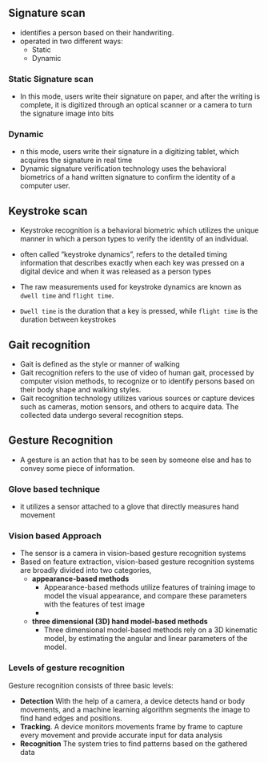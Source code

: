 



## Signature scan

- identifies a person based on their handwriting.
- operated in two different ways:
	- Static
	- Dynamic

### Static  Signature scan
- In this mode, users write their signature on paper, and after the writing is complete, it is digitized through an optical scanner or a camera to turn the signature image into bits
### Dynamic
- n this mode, users write their signature in a digitizing tablet, which acquires the signature in real time
- Dynamic signature verification technology uses the behavioral biometrics of a hand written signature to confirm the identity of a computer user.


## Keystroke scan

- Keystroke recognition is a behavioral biometric which utilizes the unique manner in which a person types to verify the identity of an individual.
- often called “keystroke dynamics”, refers to the detailed timing information that describes exactly when each key was pressed on a digital device and when it was released as a person types

- The raw measurements used for keystroke dynamics are known as `dwell time` and `flight time`.

- `Dwell time` is the duration that a key is pressed, while `flight time` is the duration between keystrokes

## Gait recognition
- Gait is defined as the style or manner of walking
- Gait recognition refers to the use of video of human gait, processed by computer vision methods, to recognize or to identify persons based on their body shape and walking styles.
- Gait recognition technology utilizes various sources or capture devices such as cameras, motion sensors, and others to acquire data. The collected data undergo several recognition steps.
## Gesture Recognition
- A gesture is an action that has to be seen by someone else and has to convey some piece of information.
### Glove based technique
- it utilizes a sensor attached to a glove that directly measures hand movement
### Vision based Approach
- The sensor is a camera in vision-based gesture recognition systems
- Based on feature extraction, vision-based gesture recognition systems are broadly divided into two categories, 
	- **appearance-based methods**  
		- Appearance-based methods utilize features of training image to model the visual appearance, and compare these parameters with the features of test image
		-
	- **three dimensional (3D) hand model-based methods**
		- Three dimensional model-based methods rely on a 3D kinematic model, by estimating the angular and linear parameters of the model.

### Levels of gesture recognition
Gesture recognition consists of three basic levels:
- **Detection** With the help of a camera, a device detects hand or body movements, and a machine learning algorithm segments the image to find hand edges and positions.
- **Tracking**. A device monitors movements frame by frame to capture every movement and provide accurate input for data analysis
- **Recognition** The system tries to find patterns based on the gathered data


